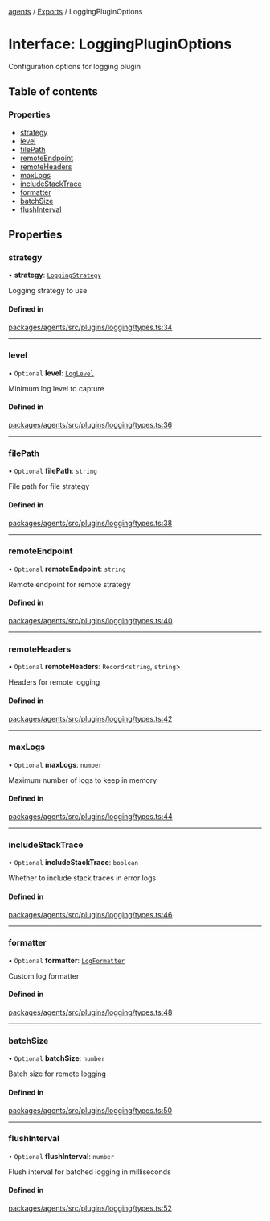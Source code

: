 <!-- 
 ⚠️  AUTO-GENERATED FILE - DO NOT EDIT MANUALLY
 This file is automatically generated by scripts/docs-generator.js
 To make changes, edit the source TypeScript files or update the generator script
-->

[agents](../../) / [Exports](../modules) / LoggingPluginOptions

# Interface: LoggingPluginOptions

Configuration options for logging plugin

## Table of contents

### Properties

- [strategy](LoggingPluginOptions#strategy)
- [level](LoggingPluginOptions#level)
- [filePath](LoggingPluginOptions#filepath)
- [remoteEndpoint](LoggingPluginOptions#remoteendpoint)
- [remoteHeaders](LoggingPluginOptions#remoteheaders)
- [maxLogs](LoggingPluginOptions#maxlogs)
- [includeStackTrace](LoggingPluginOptions#includestacktrace)
- [formatter](LoggingPluginOptions#formatter)
- [batchSize](LoggingPluginOptions#batchsize)
- [flushInterval](LoggingPluginOptions#flushinterval)

## Properties

### strategy

• **strategy**: [`LoggingStrategy`](../modules#loggingstrategy)

Logging strategy to use

#### Defined in

[packages/agents/src/plugins/logging/types.ts:34](https://github.com/woojubb/robota/blob/69cbf57340262bed3ca42ae6af241896c191a29c/packages/agents/src/plugins/logging/types.ts#L34)

___

### level

• `Optional` **level**: [`LogLevel`](../modules#loglevel)

Minimum log level to capture

#### Defined in

[packages/agents/src/plugins/logging/types.ts:36](https://github.com/woojubb/robota/blob/69cbf57340262bed3ca42ae6af241896c191a29c/packages/agents/src/plugins/logging/types.ts#L36)

___

### filePath

• `Optional` **filePath**: `string`

File path for file strategy

#### Defined in

[packages/agents/src/plugins/logging/types.ts:38](https://github.com/woojubb/robota/blob/69cbf57340262bed3ca42ae6af241896c191a29c/packages/agents/src/plugins/logging/types.ts#L38)

___

### remoteEndpoint

• `Optional` **remoteEndpoint**: `string`

Remote endpoint for remote strategy

#### Defined in

[packages/agents/src/plugins/logging/types.ts:40](https://github.com/woojubb/robota/blob/69cbf57340262bed3ca42ae6af241896c191a29c/packages/agents/src/plugins/logging/types.ts#L40)

___

### remoteHeaders

• `Optional` **remoteHeaders**: `Record`\<`string`, `string`\>

Headers for remote logging

#### Defined in

[packages/agents/src/plugins/logging/types.ts:42](https://github.com/woojubb/robota/blob/69cbf57340262bed3ca42ae6af241896c191a29c/packages/agents/src/plugins/logging/types.ts#L42)

___

### maxLogs

• `Optional` **maxLogs**: `number`

Maximum number of logs to keep in memory

#### Defined in

[packages/agents/src/plugins/logging/types.ts:44](https://github.com/woojubb/robota/blob/69cbf57340262bed3ca42ae6af241896c191a29c/packages/agents/src/plugins/logging/types.ts#L44)

___

### includeStackTrace

• `Optional` **includeStackTrace**: `boolean`

Whether to include stack traces in error logs

#### Defined in

[packages/agents/src/plugins/logging/types.ts:46](https://github.com/woojubb/robota/blob/69cbf57340262bed3ca42ae6af241896c191a29c/packages/agents/src/plugins/logging/types.ts#L46)

___

### formatter

• `Optional` **formatter**: [`LogFormatter`](LogFormatter)

Custom log formatter

#### Defined in

[packages/agents/src/plugins/logging/types.ts:48](https://github.com/woojubb/robota/blob/69cbf57340262bed3ca42ae6af241896c191a29c/packages/agents/src/plugins/logging/types.ts#L48)

___

### batchSize

• `Optional` **batchSize**: `number`

Batch size for remote logging

#### Defined in

[packages/agents/src/plugins/logging/types.ts:50](https://github.com/woojubb/robota/blob/69cbf57340262bed3ca42ae6af241896c191a29c/packages/agents/src/plugins/logging/types.ts#L50)

___

### flushInterval

• `Optional` **flushInterval**: `number`

Flush interval for batched logging in milliseconds

#### Defined in

[packages/agents/src/plugins/logging/types.ts:52](https://github.com/woojubb/robota/blob/69cbf57340262bed3ca42ae6af241896c191a29c/packages/agents/src/plugins/logging/types.ts#L52)
